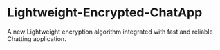 # Lightweight-Encrypted-ChatApp
A new Lightweight encryption algorithm integrated with fast and reliable Chatting application.
